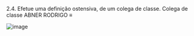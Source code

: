 2.4. Efetue uma definição ostensiva, de um colega de classe. 
Colega de classe
ABNER RODRIGO  ≡    

![image](https://github.com/fnddavi/mat_comp_2023_02/assets/92491040/41d73298-6c47-4435-8e86-2c9a107ed552)


